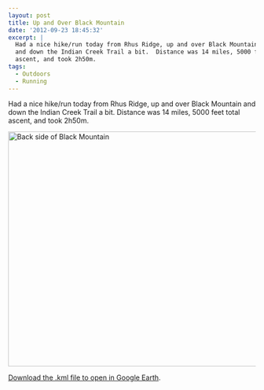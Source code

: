 ```yaml
---
layout: post
title: Up and Over Black Mountain
date: '2012-09-23 18:45:32'
excerpt: |
  Had a nice hike/run today from Rhus Ridge, up and over Black Mountain
  and down the Indian Creek Trail a bit.  Distance was 14 miles, 5000 feet total
  ascent, and took 2h50m.
tags:
  - Outdoors
  - Running
---
```


Had a nice hike/run today from Rhus Ridge, up and over Black Mountain and down the Indian Creek Trail a bit. Distance was 14 miles, 5000 feet total ascent, and took 2h50m.

<a href="http://www.flickr.com/photos/thenobot/8016529292/" title="Back side of Black Mountain by thenobot, on Flickr"><img src="https://farm9.staticflickr.com/8305/8016529292_1df1b6f5e1_z.jpg" width="640" height="478" alt="Back side of Black Mountain"></a>

<a href="/20120923-rhus_ridge_over_black_mountain.kml">Download the .kml file to open in Google Earth</a>.
